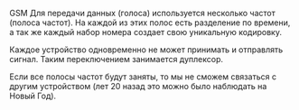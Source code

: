 GSM 
Для передачи данных (голоса) используется несколько частот (полоса частот). На каждой из этих полос есть разделение по времени, а так же каждый набор номера создает свою уникальную кодировку. 

Каждое устройство одновременно не может принимать и отправлять сигнал. Таким переключением занимается дуплексор. 

Если все полосы частот будут заняты, то мы не сможем связаться с другим устройством (лет 20 назад это можно было наблюдать на Новый Год).  